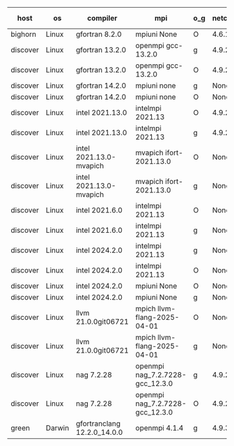 

| host     | os       | compiler                              | mpi                      | o_g        | netcdf        | build       | u_pass          | u_fail          | s_pass            | s_fail            | e_pass             | e_fail             | nuopc_pass       | nuopc_fail       | artifacts link          |
|----------|----------|---------------------------------------|--------------------------|------------|---------------|-------------|-----------------|-----------------|-------------------|-------------------|--------------------|--------------------|------------------|------------------|-------------------------|
| bighorn | Linux | gfortran 8.2.0 | mpiuni None  | O | 4.6.1  | PASS | 12560 | 0 | 9 | 0 | 43 | 0 | None | None | <a href="https://github.com/esmf-org/esmf-test-artifacts/tree/28d5cde3851ed50984b861827f691836ee57073b/develop/gfortran/8.2.0/O/mpiuni/None" target="_blank">28d5cde</a> | 
| discover | Linux | gfortran 13.2.0 | openmpi gcc-13.2.0  | g | 4.9.2  | PASS | 14231 | 0 | 51 | 0 | 81 | 0 | 57 | 0 | <a href="https://github.com/esmf-org/esmf-test-artifacts/tree/b4f42fe5c51cfb69761397d0611f8bc6e35511df/develop/gfortran/13.2.0/g/openmpi/gcc-13.2.0" target="_blank">b4f42fe</a> | 
| discover | Linux | gfortran 13.2.0 | openmpi gcc-13.2.0  | O | 4.9.2  | PASS | 14231 | 0 | 51 | 0 | 81 | 0 | 57 | 0 | <a href="https://github.com/esmf-org/esmf-test-artifacts/tree/81fb236169c98b7d69701eb32e3b59e7b7d74e13/develop/gfortran/13.2.0/O/openmpi/gcc-13.2.0" target="_blank">81fb236</a> | 
| discover | Linux | gfortran 14.2.0 | mpiuni none  | g | None  | PASS | 12560 | 0 | 9 | 0 | 43 | 0 | None | None | <a href="https://github.com/esmf-org/esmf-test-artifacts/tree/d2dafe17631d5051567037337795b62d7583ec98/develop/gfortran/14.2.0/g/mpiuni/none" target="_blank">d2dafe1</a> | 
| discover | Linux | gfortran 14.2.0 | mpiuni none  | O | None  | PASS | 12560 | 0 | 9 | 0 | 43 | 0 | None | None | <a href="https://github.com/esmf-org/esmf-test-artifacts/tree/b06057a84f0199817ea71f902f8589ad47a20fcc/develop/gfortran/14.2.0/O/mpiuni/none" target="_blank">b06057a</a> | 
| discover | Linux | intel 2021.13.0 | intelmpi 2021.13  | O | 4.9.2  | PASS | 14231 | 0 | 51 | 0 | 81 | 0 | 57 | 0 | <a href="https://github.com/esmf-org/esmf-test-artifacts/tree/7cd12428c763475c7d5f1e75d16b8c0e0d9bb5e8/develop/intel/2021.13.0/O/intelmpi/2021.13" target="_blank">7cd1242</a> | 
| discover | Linux | intel 2021.13.0 | intelmpi 2021.13  | g | 4.9.2  | PASS | 14231 | 0 | 51 | 0 | 81 | 0 | 57 | 0 | <a href="https://github.com/esmf-org/esmf-test-artifacts/tree/0b6dede73d57f2301fc1cf8a2d181375a4f8748d/develop/intel/2021.13.0/g/intelmpi/2021.13" target="_blank">0b6dede</a> | 
| discover | Linux | intel 2021.13.0-mvapich | mvapich ifort-2021.13.0  | O | None  | PASS | 14231 | 0 | 51 | 0 | 81 | 0 | 57 | 0 | <a href="https://github.com/esmf-org/esmf-test-artifacts/tree/c0478ed133df1a93424b1c491894a3836e3e1433/develop/intel/2021.13.0-mvapich/O/mvapich/ifort-2021.13.0" target="_blank">c0478ed</a> | 
| discover | Linux | intel 2021.13.0-mvapich | mvapich ifort-2021.13.0  | g | None  | PASS | 14231 | 0 | 51 | 0 | 81 | 0 | 57 | 0 | <a href="https://github.com/esmf-org/esmf-test-artifacts/tree/2fd4ffefaf55ba2e2ea91ecded21af9d04f5d549/develop/intel/2021.13.0-mvapich/g/mvapich/ifort-2021.13.0" target="_blank">2fd4ffe</a> | 
| discover | Linux | intel 2021.6.0 | intelmpi 2021.13  | O | None  | PASS | 14231 | 0 | 51 | 0 | 81 | 0 | 57 | 0 | <a href="https://github.com/esmf-org/esmf-test-artifacts/tree/d049f8e87e58ab691280bfa8f744e3d656b2650f/develop/intel/2021.6.0/O/intelmpi/2021.13" target="_blank">d049f8e</a> | 
| discover | Linux | intel 2021.6.0 | intelmpi 2021.13  | g | None  | PASS | 14231 | 0 | 51 | 0 | 81 | 0 | 57 | 0 | <a href="https://github.com/esmf-org/esmf-test-artifacts/tree/82e927e5d2318c56d404f0eafff6ba8fd10a4611/develop/intel/2021.6.0/g/intelmpi/2021.13" target="_blank">82e927e</a> | 
| discover | Linux | intel 2024.2.0 | intelmpi 2021.13  | g | None  | PASS | 14230 | 1 | 51 | 0 | 81 | 0 | 57 | 0 | <a href="https://github.com/esmf-org/esmf-test-artifacts/tree/c69c5111068ced8d42bc2d1eae2fd683b19dfe25/develop/intel/2024.2.0/g/intelmpi/2021.13" target="_blank">c69c511</a> | 
| discover | Linux | intel 2024.2.0 | intelmpi 2021.13  | O | None  | PASS | 14231 | 0 | 51 | 0 | 81 | 0 | 57 | 0 | <a href="https://github.com/esmf-org/esmf-test-artifacts/tree/3aad9e0c0209b447529137985c327c02bdeeffac/develop/intel/2024.2.0/O/intelmpi/2021.13" target="_blank">3aad9e0</a> | 
| discover | Linux | intel 2024.2.0 | mpiuni None  | O | None  | PASS | 12560 | 0 | 9 | 0 | 43 | 0 | None | None | <a href="https://github.com/esmf-org/esmf-test-artifacts/tree/8ca1b50d2543d1f629464fcf9bfe14b0dacf9b80/develop/intel/2024.2.0/O/mpiuni/None" target="_blank">8ca1b50</a> | 
| discover | Linux | intel 2024.2.0 | mpiuni None  | g | None  | PASS | 12559 | 1 | 9 | 0 | 43 | 0 | None | None | <a href="https://github.com/esmf-org/esmf-test-artifacts/tree/9d4634e27b18775ca445719dbc258b7113068b15/develop/intel/2024.2.0/g/mpiuni/None" target="_blank">9d4634e</a> | 
| discover | Linux | llvm 21.0.0git06721 | mpich llvm-flang-2025-04-01  | O | None  | PASS | 14214 | 17 | 18 | 33 | 76 | 5 | 0 | 57 | <a href="https://github.com/esmf-org/esmf-test-artifacts/tree/849f2ebfecb9bc4ae5fa54b13b3b427119fd5637/develop/llvm/21.0.0git06721/O/mpich/llvm-flang-2025-04-01" target="_blank">849f2eb</a> | 
| discover | Linux | llvm 21.0.0git06721 | mpich llvm-flang-2025-04-01  | g | None  | PASS | 14214 | 17 | 18 | 33 | 76 | 5 | 0 | 57 | <a href="https://github.com/esmf-org/esmf-test-artifacts/tree/cf31c8a9e7fc1920568de36d345d0275b0d2d529/develop/llvm/21.0.0git06721/g/mpich/llvm-flang-2025-04-01" target="_blank">cf31c8a</a> | 
| discover | Linux | nag 7.2.28 | openmpi nag_7.2.7228-gcc_12.3.0  | g | 4.9.2  | PASS | 14231 | 0 | 51 | 0 | 81 | 0 | 56 | 1 | <a href="https://github.com/esmf-org/esmf-test-artifacts/tree/0a63da476c700333e3fc99528090b073326b4295/develop/nag/7.2.28/g/openmpi/nag_7.2.7228-gcc_12.3.0" target="_blank">0a63da4</a> | 
| discover | Linux | nag 7.2.28 | openmpi nag_7.2.7228-gcc_12.3.0  | O | 4.9.2  | PASS | 14231 | 0 | 51 | 0 | 81 | 0 | 56 | 1 | <a href="https://github.com/esmf-org/esmf-test-artifacts/tree/04acc0d9be6a8391059b1f8e6bd5368c17f204a0/develop/nag/7.2.28/O/openmpi/nag_7.2.7228-gcc_12.3.0" target="_blank">04acc0d</a> | 
| green | Darwin | gfortranclang 12.2.0_14.0.0 | openmpi 4.1.4  | g | 4.9.3  | PASS | None | None | None | None | None | None | None | None | <a href="https://github.com/esmf-org/esmf-test-artifacts/tree/f97f8cb73317364c63918231560b8a097a61c841/develop/gfortranclang/12.2.0_14.0.0/g/openmpi/4.1.4" target="_blank">f97f8cb</a> | 
